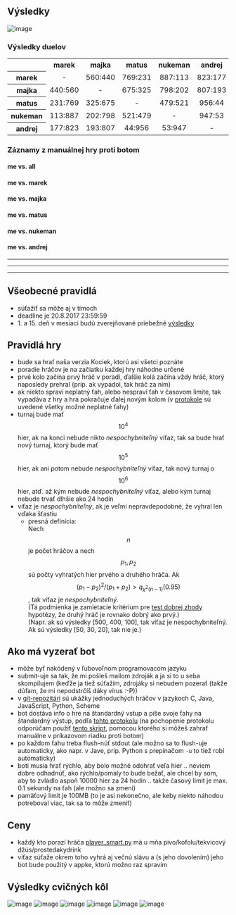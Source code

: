 <script src='https://cdnjs.cloudflare.com/ajax/libs/mathjax/2.7.0/MathJax.js?config=TeX-MML-AM_CHTML'></script>

## Výsledky
![image](https://marekkukan.github.io/liars-dice/graph-2017-08-21.svg)

### Výsledky duelov
<table style="margin-left: auto; margin-right: auto; text-align: center;">
<tr><th></th><th>marek</th><th>majka</th><th>matus</th><th>nukeman</th><th>andrej</th></tr>
<tr><th>marek</th><td>-</td><td>560:440</td><td>769:231</td><td>887:113</td><td>823:177</td></tr>
<tr><th>majka</th><td>440:560</td><td>-</td><td>675:325</td><td>798:202</td><td>807:193</td></tr>
<tr><th>matus</th><td>231:769</td><td>325:675</td><td>-</td><td>479:521</td><td>956:44</td></tr>
<tr><th>nukeman</th><td>113:887</td><td>202:798</td><td>521:479</td><td>-</td><td>947:53</td></tr>
<tr><th>andrej</th><td>177:823</td><td>193:807</td><td>44:956</td><td>53:947</td><td>-</td></tr>
</table>

### Záznamy z manuálnej hry proti botom
#### me vs. all
<script type="text/javascript" src="https://asciinema.org/a/5M52XyTUDLHFlpaIpDWprW8yU.js" id="asciicast-5M52XyTUDLHFlpaIpDWprW8yU" async data-size="big" data-theme="tango"></script>

#### me vs. marek
<script type="text/javascript" src="https://asciinema.org/a/BV8REfuBpRmyxiXvVMIOexRSy.js" id="asciicast-BV8REfuBpRmyxiXvVMIOexRSy" async data-size="big" data-theme="tango"></script>

#### me vs. majka
<script type="text/javascript" src="https://asciinema.org/a/NC4uxbyYbsfR8M6oOrYA9uyRA.js" id="asciicast-NC4uxbyYbsfR8M6oOrYA9uyRA" async data-size="big" data-theme="tango"></script>

#### me vs. matus
<script type="text/javascript" src="https://asciinema.org/a/AyiG6KJK6bn9RZqlkzZFJYtw2.js" id="asciicast-AyiG6KJK6bn9RZqlkzZFJYtw2" async data-size="big" data-theme="tango"></script>

#### me vs. nukeman
<script type="text/javascript" src="https://asciinema.org/a/UKGtelIoA0S1AJloKcwRPOV5N.js" id="asciicast-UKGtelIoA0S1AJloKcwRPOV5N" async data-size="big" data-theme="tango"></script>

#### me vs. andrej
<script type="text/javascript" src="https://asciinema.org/a/mhyUmG2v1nabChEovR0PnIQhX.js" id="asciicast-mhyUmG2v1nabChEovR0PnIQhX" async data-size="big" data-theme="tango"></script>

---
---
---

## Všeobecné pravidlá
* súťažiť sa môže aj v tímoch
* deadline je 20.8.2017 23:59:59
* 1\. a 15. deň v mesiaci budú zverejňované priebežné [výsledky](#results)

## Pravidlá hry
* bude sa hrať naša verzia Kociek, ktorú asi všetci poznáte
* poradie hráčov je na začiatku každej hry náhodne určené
* prvé kolo začína prvý hráč v poradí, ďalšie kolá začína vždy hráč, ktorý naposledy prehral (príp. ak vypadol, tak hráč za ním)
* ak niekto spraví neplatný ťah, alebo nespraví ťah v časovom limite, tak vypadáva z hry a hra pokračuje ďalej novým kolom (v [protokole](https://github.com/marekkukan/liars-dice/blob/master/protocol.txt) sú uvedené všetky možné neplatné ťahy)
* turnaj bude mať $$10^4$$ hier, ak na konci nebude nikto *nespochybniteľný* víťaz, tak sa bude hrať nový turnaj, ktorý bude mať $$10^5$$ hier, ak ani potom nebude *nespochybniteľný* víťaz, tak nový turnaj o $$10^6$$ hier, atď. až kým nebude *nespochybniteľný* víťaz, alebo kým turnaj nebude trvať dlhšie ako 24 hodín
* víťaz je *nespochybniteľný*, ak je veľmi nepravdepodobné, že vyhral len vďaka šťastiu
  * presná definícia:  
Nech $$n$$ je počet hráčov a nech $$p_1, p_2$$ sú počty vyhratých hier prvého a druhého hráča.
Ak $$(p_1 - p_2)^2 / (p_1 + p_2) > q_{\chi^2(n-1)}(0.95)$$, tak víťaz je *nespochybniteľný*.  
(Tá podmienka je zamietacie kritérium pre [test dobrej zhody](https://cs.wikipedia.org/wiki/Test_dobr%C3%A9_shody) hypotézy, že druhý hráč je rovnako dobrý ako prvý.)  
(Napr. ak sú výsledky [500, 400, 100], tak víťaz je nespochybniteľný. Ak sú výsledky [50, 30, 20], tak nie je.)

## Ako má vyzerať bot
* môže byť nakódený v ľubovoľnom programovacom jazyku
* submit-uje sa tak, že mi pošleš mailom zdroják a ja si to u seba skompilujem (keďže ja tiež súťažím, zdrojáky si nebudem pozerať (takže dúfam, že mi nepodstrčíš dáky vírus :-P))
* v [git-repozitári](https://github.com/marekkukan/liars-dice) sú ukážky jednoduchých hráčov v jazykoch C, Java, JavaScript, Python, Scheme
* bot dostáva info o hre na štandardný vstup a píše svoje ťahy na štandardný výstup, podľa [tohto protokolu](https://github.com/marekkukan/liars-dice/blob/master/protocol.txt) (na pochopenie protokolu odporúčam použiť [tento skript](https://github.com/marekkukan/liars-dice/blob/master/play.sh), pomocou ktorého si môžeš zahrať manuálne v príkazovom riadku proti botom)
* po každom ťahu treba flush-núť stdout (ale možno sa to flush-uje automaticky, ako napr. v Jave, príp. Python s prepínačom `-u` to tiež robí automaticky)
* boti musia hrať rýchlo, aby bolo možné odohrať veľa hier .. neviem dobre odhadnúť, ako rýchlo/pomaly to bude bežať, ale chcel by som, aby to zvládlo aspoň 10000 hier za 24 hodín .. takže časový limit je max. 0.1 sekundy na ťah (ale možno sa zmení)
* pamäťový limit je 100MB (to je asi nekonečno, ale keby niekto náhodou potreboval viac, tak sa to môže zmeniť)

## Ceny
* každý kto porazí hráča [player_smart.py](https://github.com/marekkukan/liars-dice/blob/master/player_smart.py) má u mňa pivo/kofolu/tekvicový džús/prostedakydrink
* víťaz súťaže okrem toho vyhrá aj večnú slávu a (s jeho dovolením) jeho bot bude použitý v appke, ktorú možno raz spravím

## <a name="results"></a>Výsledky cvičných kôl
![image](https://marekkukan.github.io/liars-dice/graph-2017-08-15.svg)
![image](https://marekkukan.github.io/liars-dice/graph-2017-07-19.svg)
![image](https://marekkukan.github.io/liars-dice/graph-2017-07-01.svg)
![image](https://marekkukan.github.io/liars-dice/graph-2017-06-15.svg)
![image](https://marekkukan.github.io/liars-dice/graph-2017-06-01.svg)
![image](https://marekkukan.github.io/liars-dice/graph-2017-05-01.svg)

